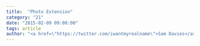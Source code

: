 ```yaml
---
title:  "Photo Extension"
category: "21"
date: "2015-02-09 09:00:00"
tags: article
author: "<a href=\"https://twitter.com/iwantmyrealname\">Sam Davies</a>"
---
```



